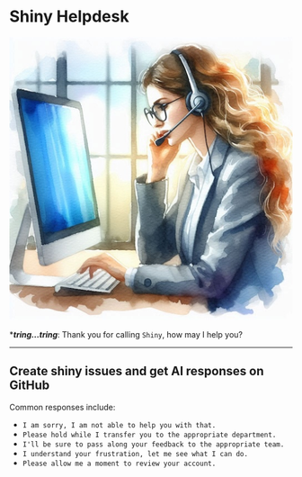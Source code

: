 # Shiny Helpdesk

![Shiny Helpdesk](support.jpeg)

****tring...tring***: Thank you for calling `Shiny`, how may I help you?

---
Create shiny issues and get AI responses on GitHub
---

Common responses include:
- `I am sorry, I am not able to help you with that.`
- `Please hold while I transfer you to the appropriate department.`
- `I'll be sure to pass along your feedback to the appropriate team.`
- `I understand your frustration, let me see what I can do.`
- `Please allow me a moment to review your account.`
